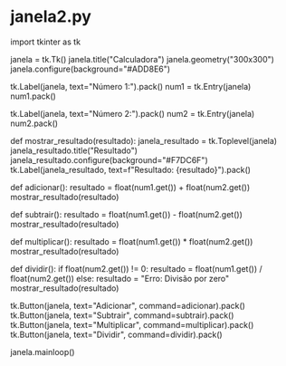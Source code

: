 # janela2.py
import tkinter as tk


janela = tk.Tk()
janela.title("Calculadora")
janela.geometry("300x300")
janela.configure(background="#ADD8E6")  


tk.Label(janela, text="Número 1:").pack()
num1 = tk.Entry(janela)
num1.pack()

tk.Label(janela, text="Número 2:").pack()
num2 = tk.Entry(janela)
num2.pack()


def mostrar_resultado(resultado):
    janela_resultado = tk.Toplevel(janela)
    janela_resultado.title("Resultado")
    janela_resultado.configure(background="#F7DC6F")  
    tk.Label(janela_resultado, text=f"Resultado: {resultado}").pack()

def adicionar():
    resultado = float(num1.get()) + float(num2.get())
    mostrar_resultado(resultado)

def subtrair():
    resultado = float(num1.get()) - float(num2.get())
    mostrar_resultado(resultado)

def multiplicar():
    resultado = float(num1.get()) * float(num2.get())
    mostrar_resultado(resultado)

def dividir():
    if float(num2.get()) != 0:
        resultado = float(num1.get()) / float(num2.get())
    else:
        resultado = "Erro: Divisão por zero"
    mostrar_resultado(resultado)

tk.Button(janela, text="Adicionar", command=adicionar).pack()
tk.Button(janela, text="Subtrair", command=subtrair).pack()
tk.Button(janela, text="Multiplicar", command=multiplicar).pack()
tk.Button(janela, text="Dividir", command=dividir).pack()

janela.mainloop()
